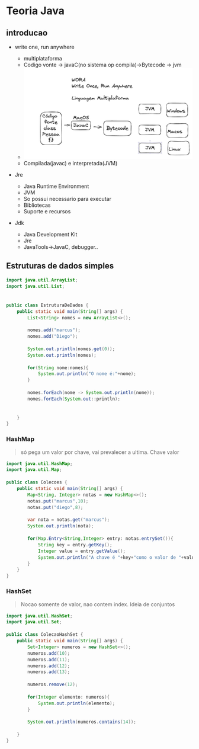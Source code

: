 # Teoria Java

## introducao

- write one, run anywhere
  - multiplataforma
  - Codigo vonte -> javaC(no sistema op compila)->Bytecode -> jvm
  - ![Alt text](image.png)
  - Compilada(javac) e interpretada(JVM)

- Jre
  - Java Runtime Environment
  - JVM
  - So possui necessario para executar
  - Bibliotecas
  - Suporte e recursos

- Jdk
  - Java Development Kit
  - Jre
  - JavaTools->JavaC, debugger..

## Estruturas de dados simples

```java
import java.util.ArrayList;
import java.util.List;


public class EstruturaDeDados {
    public static void main(String[] args) {
        List<String> nomes = new ArrayList<>();

        nomes.add("marcus");
        nomes.add("Diego");
        
        System.out.println(nomes.get(0));
        System.out.println(nomes);

        for(String nome:nomes){
            System.out.println("O nome é:"+nome);
        }

        nomes.forEach(nome -> System.out.println(nome));
        nomes.forEach(System.out::println);


    }
}

```

### HashMap

>só pega um valor por chave, vai prevalecer a ultima. Chave valor 

```java
import java.util.HashMap;
import java.util.Map;

public class Colecoes {
    public static void main(String[] args) {   
        Map<String, Integer> notas = new HashMap<>();
        notas.put("marcus",10);
        notas.put("diego",8); 

        var nota = notas.get("marcus");
        System.out.println(nota);

        for(Map.Entry<String,Integer> entry: notas.entrySet()){
            String key = entry.getKey();
            Integer value = entry.getValue();
            System.out.println("A chave é "+key+"como o valor de "+value);
        }
    }
}
```


### HashSet

>Nocao somente de valor, nao contem index. Ideia de conjuntos

```java
import java.util.HashSet;
import java.util.Set;

public class ColecaoHashSet {
    public static void main(String[] args) {
        Set<Integer> numeros = new HashSet<>();
        numeros.add(10);
        numeros.add(11);
        numeros.add(12);
        numeros.add(13);

        numeros.remove(12);

        for(Integer elemento: numeros){
            System.out.println(elemento);
        }

        System.out.println(numeros.contains(14));

    }
}
```
